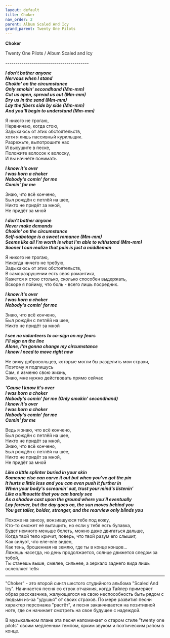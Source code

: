 ```yaml
---  
layout: default  
title: Choker  
nav_order: 2  
parent: Album Scaled And Icy  
grand_parent: Twenty One Pilots  
---  
```


**Сhoker**
<p>
Twenty One Pilots / Album Scaled and Icy  
</p>      
-----------------------------------------
                  
**_I don't bother anyone  
Nervous when I stand  
Chokin' on the circumstance  
Only smokin' secondhand (Mm-mm)           
Cut us open, spread us out (Mm-mm)  
Dry us in the sand (Mm-mm)  
Lay the fibers side by side (Mm-mm)  
And you'll begin to understand (Mm-mm)_**  

Я никого не трогаю,  
Нервничаю, когда стою,  
Задыхаюсь от этих обстоятельств,  
хотя я лишь пассивный курильщик.  
Разрежьте, выпотрошите нас  
И высушите в песке,  
Положите волосок к волоску,  
И вы начнёте понимать  

**_I know it's over  
I was born a choker  
Nobody's comin' for me  
Comin' for me_**  

Знаю, что всё кончено,  
Был рождён с петлёй на шее,  
Никто не придёт за мной,  
Не придёт за мной  

**_I don't bother anyone  
Never make demands  
Chokin' on the circumstance  
Self-sabotage is a sweet romance (Mm-mm)  
Seems like all I'm worth is what I'm able to withstand (Mm-mm)  
Sooner I can realize that pain is just a middleman_**  

Я никого не трогаю,  
Никогда ничего не требую,  
Задыхаюсь от этих обстоятельств,  
В саморазрушении есть своя романтика,  
Кажется я стою столько, сколько способен выдержать,  
Вскоре я пойиму, что боль - всего лишь посредник.  

**_I know it's over  
I was born a choker  
Nobody's comin' for me_**  

Знаю, что всё кончено,  
Был рождён с петлёй на шее,  
Никто не придёт за мной  

**_I see no volunteers to co-sign on my fears  
I'll sign on the line  
Alone, I'm gonna change my circumstance  
I know I need to move right now_**  

Не вижу добровольцев, которые могли бы разделить мои страхи,  
Поэтому я подпишусь  
Сам, я изменю свою жизнь,  
Знаю, мне нужно действовать прямо сейчас  

**_'Cause I know it's over  
I was born a choker  
Nobody's comin' for me (Only smokin' secondhand)  
I know it's over  
I was born a choker  
Nobody's comin' for me  
Comin' for me_**  

Ведь я знаю, что всё кончено,  
Был рождён с петлёй на шее,  
Никто не придёт за мной,  
Знаю, что всё кончено,  
Был рождён с петлёй на шее,  
Никто не придёт за мной,  
Не придёт за мной  

**_Like a little splinter buried in your skin  
Someone else can carve it out but when you've got the pin  
It hurts a little less and you can even push it further in  
When your body's screamin' out, trust your mind's listenin'  
Like a silhouette that you can barely see  
As a shadow cast upon the ground where you'll eventually  
Lay forever, but the day goes on, the sun moves behind you  
You get taller, bolder, stronger, and the rearview only blinds you_**  

Похоже на занозу, вонзившуюся тебе под кожу,  
Кто-то сможет её вытащить, но если у тебя есть булавка,  
Будет немного меньше болеть, можно даже двигаться дальше,  
Когда твой тело кричит, поверь, что твой разум его слышит,  
Как силуэт, что еле-еле виден,  
Как тень, брошенная на землю, где ты в конце концов…  
Ляжешь насегда, но день продолжается, солнце движется следом за тобой,  
Ты станешь выше, смелее, сильнее, а зеркало заднего вида лишь ослепляет тебя  
- - -

"Choker" - это второй сингл шестого студийного альбома "Scaled And Icy". Начинается песня со строк отчаяния, когда Тайлер примеряет образ рассказчика, жалующегося на свою неспособность быть рядом с людьми из-за "удушья" от своих страхов. По мере развития песни характер персонажа "растёт", и песня заканчивается на позитивной ноте, где он начинает смотреть на свое будущее с надеждой.  

В музыкальном плане эта песня напоминает о старом стиле "twenty one pilots" своим медленным темпом, ярким звуком и поэтическим рэпом в конце.  
